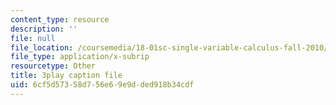 ```yaml
---
content_type: resource
description: ''
file: null
file_location: /coursemedia/18-01sc-single-variable-calculus-fall-2010/6cf5d57358d756e69e9dded918b34cdf_Bv9kVDcj7yo.vtt
file_type: application/x-subrip
resourcetype: Other
title: 3play caption file
uid: 6cf5d573-58d7-56e6-9e9d-ded918b34cdf
---
```

